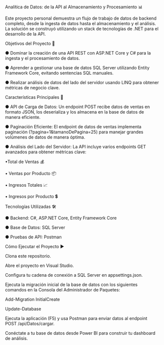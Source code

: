 Analítica de Datos: de la API al Almacenamiento y Procesamiento 📊

Este proyecto personal demuestra un flujo de trabajo de datos de backend completo,
desde la ingesta de datos hasta el almacenamiento y el análisis. La solución se construyó
utilizando un stack de tecnologías de .NET para el desarrollo de la API.

Objetivos del Proyecto 🎯

● Dominar la creación de una API REST con ASP.NET Core y C# para la ingesta y el procesamiento de datos.

● Aprender a gestionar una base de datos SQL Server utilizando Entity Framework Core, evitando sentencias SQL manuales.

● Realizar análisis de datos del lado del servidor usando LINQ para obtener métricas de negocio clave.

Características Principales 🌟

● API de Carga de Datos:
Un endpoint POST recibe datos de ventas en formato JSON,
los deserializa y los almacena en la base de datos de manera eficiente.

● Paginación Eficiente:
El endpoint de datos de ventas implementa paginación (?pagina=1&tamanoDePagina=25)
para manejar grandes volúmenes de datos de manera óptima.

● Análisis del Lado del Servidor:
La API incluye varios endpoints GET avanzados para obtener métricas clave:

•Total de Ventas 💰

• Ventas por Producto 📦

• Ingresos Totales 📈

• Ingresos por Producto 💲


Tecnologías Utilizadas 🛠️

● Backend: C#, ASP.NET Core, Entity Framework Core

● Base de Datos: SQL Server

● Pruebas de API: Postman

Cómo Ejecutar el Proyecto ▶️

Clona este repositorio.

Abre el proyecto en Visual Studio.

Configura tu cadena de conexión a SQL Server en appsettings.json.

Ejecuta la migración inicial de la base de datos con los siguientes comandos en la Consola del Administrador de Paquetes:

Add-Migration InitialCreate

Update-Database

Ejecuta la aplicación (F5) y usa Postman para enviar datos al endpoint POST /api/Datos/cargar.

Conéctate a tu base de datos desde Power BI para construir tu dashboard de análisis.
